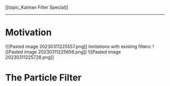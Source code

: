 [[topic_Kalman Filter Special]]
****
# Motivation
![[Pasted image 20230311225557.png]]
limitations with existing filters:
![[Pasted image 20230311225656.png]]
![[Pasted image 20230311225728.png]]

# The Particle Filter
